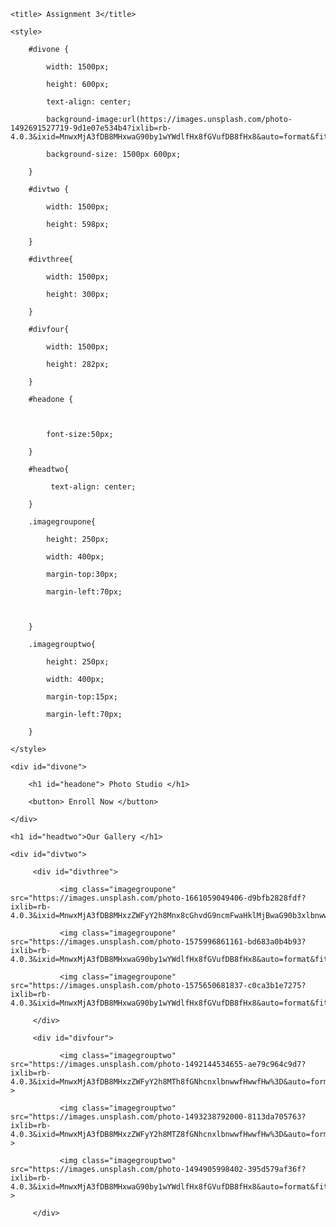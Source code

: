 <!DOCTYPE html>

<head>

    <title> Assignment 3</title>

    <style>

        #divone {

            width: 1500px;

            height: 600px;

            text-align: center;

            background-image:url(https://images.unsplash.com/photo-1492691527719-9d1e07e534b4?ixlib=rb-4.0.3&ixid=MnwxMjA3fDB8MHxwaG90by1wYWdlfHx8fGVufDB8fHx8&auto=format&fit=crop&w=2071&q=80);

            background-size: 1500px 600px;

        }

        #divtwo {

            width: 1500px;

            height: 598px;

        }

        #divthree{

            width: 1500px;

            height: 300px;

        }

        #divfour{

            width: 1500px;

            height: 282px;

        }

        #headone {

    

            font-size:50px;

        }

        #headtwo{

             text-align: center;

        }

        .imagegroupone{

            height: 250px;

            width: 400px;

            margin-top:30px;

            margin-left:70px;

           

        }

        .imagegrouptwo{

            height: 250px;

            width: 400px;

            margin-top:15px;

            margin-left:70px;

        }

    </style>

</head>

<body>

    <div id="divone">

        <h1 id="headone"> Photo Studio </h1>

        <button> Enroll Now </button>

    </div>

    <h1 id="headtwo">Our Gallery </h1>

    <div id="divtwo"> 

         <div id="divthree">

               <img class="imagegroupone" src="https://images.unsplash.com/photo-1661059049406-d9bfb2828fdf?ixlib=rb-4.0.3&ixid=MnwxMjA3fDB8MHxzZWFyY2h8Mnx8cGhvdG9ncmFwaHklMjBwaG90b3xlbnwwfHwwfHw%3D&auto=format&fit=crop&w=500&q=60">

               <img class="imagegroupone" src="https://images.unsplash.com/photo-1575996861161-bd683a0b4b93?ixlib=rb-4.0.3&ixid=MnwxMjA3fDB8MHxwaG90by1wYWdlfHx8fGVufDB8fHx8&auto=format&fit=crop&w=1171&q=80">

               <img class="imagegroupone" src="https://images.unsplash.com/photo-1575650681837-c0ca3b1e7275?ixlib=rb-4.0.3&ixid=MnwxMjA3fDB8MHxwaG90by1wYWdlfHx8fGVufDB8fHx8&auto=format&fit=crop&w=1331&q=80">

         </div>

         <div id="divfour">

               <img class="imagegrouptwo" src="https://images.unsplash.com/photo-1492144534655-ae79c964c9d7?ixlib=rb-4.0.3&ixid=MnwxMjA3fDB8MHxzZWFyY2h8MTh8fGNhcnxlbnwwfHwwfHw%3D&auto=format&fit=crop&w=500&q=60" >

               <img class="imagegrouptwo" src="https://images.unsplash.com/photo-1493238792000-8113da705763?ixlib=rb-4.0.3&ixid=MnwxMjA3fDB8MHxzZWFyY2h8MTZ8fGNhcnxlbnwwfHwwfHw%3D&auto=format&fit=crop&w=500&q=60" >

               <img class="imagegrouptwo" src="https://images.unsplash.com/photo-1494905998402-395d579af36f?ixlib=rb-4.0.3&ixid=MnwxMjA3fDB8MHxwaG90by1wYWdlfHx8fGVufDB8fHx8&auto=format&fit=crop&w=1170&q=80" >

         </div>

</div>

</body>

</html>
